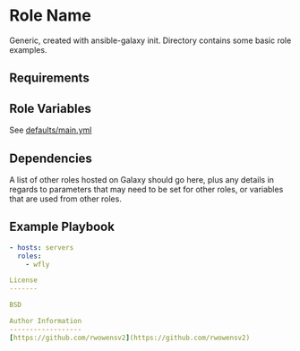 Role Name
=========

Generic, created with ansible-galaxy init.  Directory contains some basic role examples.

Requirements
------------


Role Variables
--------------

See [defaults/main.yml](defaults/main.yml)

Dependencies
------------

A list of other roles hosted on Galaxy should go here, plus any details in regards to parameters that may need to be set for other roles, or variables that are used from other roles.

Example Playbook
----------------


```yml
- hosts: servers
  roles:
    - wfly

License
-------

BSD

Author Information
------------------
[https://github.com/rwowensv2](https://github.com/rwowensv2)
